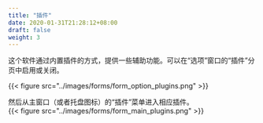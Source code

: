 ```yaml
---
title: "插件"
date: 2020-01-31T21:28:12+08:00
draft: false
weight: 3
---
```


这个软件通过内置插件的方式，提供一些辅助功能。可以在“选项”窗口的“插件”分页中启用或关闭。  

{{< figure src="../images/forms/form_option_plugins.png" >}}

然后从主窗口（或者托盘图标）的“插件”菜单进入相应插件。  
{{< figure src="../images/forms/form_main_plugins.png" >}}
